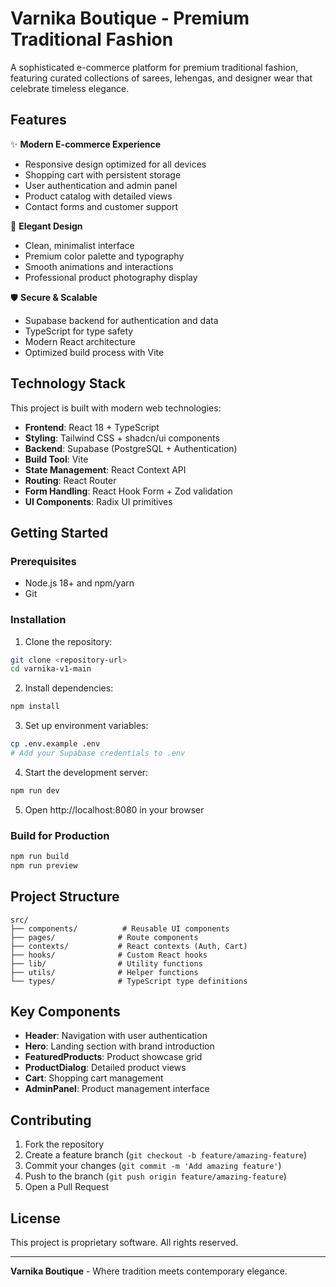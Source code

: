 # Varnika Boutique - Premium Traditional Fashion

A sophisticated e-commerce platform for premium traditional fashion, featuring curated collections of sarees, lehengas, and designer wear that celebrate timeless elegance.

## Features

✨ **Modern E-commerce Experience**
- Responsive design optimized for all devices
- Shopping cart with persistent storage
- User authentication and admin panel
- Product catalog with detailed views
- Contact forms and customer support

🎨 **Elegant Design**
- Clean, minimalist interface
- Premium color palette and typography
- Smooth animations and interactions
- Professional product photography display

🛡️ **Secure & Scalable**
- Supabase backend for authentication and data
- TypeScript for type safety
- Modern React architecture
- Optimized build process with Vite

## Technology Stack

This project is built with modern web technologies:

- **Frontend**: React 18 + TypeScript
- **Styling**: Tailwind CSS + shadcn/ui components
- **Backend**: Supabase (PostgreSQL + Authentication)
- **Build Tool**: Vite
- **State Management**: React Context API
- **Routing**: React Router
- **Form Handling**: React Hook Form + Zod validation
- **UI Components**: Radix UI primitives

## Getting Started

### Prerequisites

- Node.js 18+ and npm/yarn
- Git

### Installation

1. Clone the repository:
```bash
git clone <repository-url>
cd varnika-v1-main
```

2. Install dependencies:
```bash
npm install
```

3. Set up environment variables:
```bash
cp .env.example .env
# Add your Supabase credentials to .env
```

4. Start the development server:
```bash
npm run dev
```

5. Open http://localhost:8080 in your browser

### Build for Production

```bash
npm run build
npm run preview
```

## Project Structure

```
src/
├── components/          # Reusable UI components
├── pages/              # Route components
├── contexts/           # React contexts (Auth, Cart)
├── hooks/              # Custom React hooks
├── lib/                # Utility functions
├── utils/              # Helper functions
└── types/              # TypeScript type definitions
```

## Key Components

- **Header**: Navigation with user authentication
- **Hero**: Landing section with brand introduction
- **FeaturedProducts**: Product showcase grid
- **ProductDialog**: Detailed product views
- **Cart**: Shopping cart management
- **AdminPanel**: Product management interface

## Contributing

1. Fork the repository
2. Create a feature branch (`git checkout -b feature/amazing-feature`)
3. Commit your changes (`git commit -m 'Add amazing feature'`)
4. Push to the branch (`git push origin feature/amazing-feature`)
5. Open a Pull Request

## License

This project is proprietary software. All rights reserved.

---

**Varnika Boutique** - Where tradition meets contemporary elegance.
